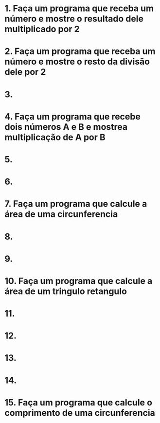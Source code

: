 # 1. Faça um programa que receba um número e mostre o resultado dele multiplicado por 2

# 2. Faça um programa que receba um número e mostre o resto da divisão dele por 2

# 3. 

# 4. Faça um programa que recebe dois números A e B e mostrea multiplicação de A por B

# 5.

# 6.

# 7. Faça  um programa que calcule a área de uma circunferencia

# 8.

# 9.

# 10. Faça um programa que calcule a área de um tringulo retangulo

# 11.

# 12.

# 13.

# 14.

# 15. Faça um programa que calcule o comprimento de uma circunferencia
